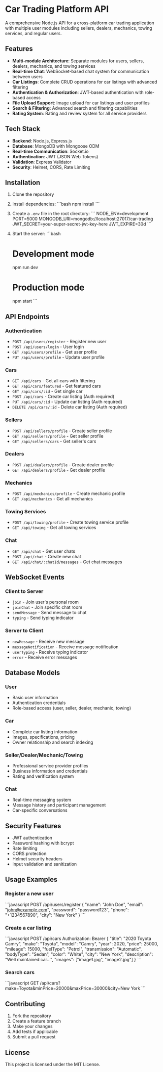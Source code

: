 # Car Trading Platform API

A comprehensive Node.js API for a cross-platform car trading application with multiple user modules including sellers, dealers, mechanics, towing services, and regular users.

## Features

- **Multi-module Architecture**: Separate modules for users, sellers, dealers, mechanics, and towing services
- **Real-time Chat**: WebSocket-based chat system for communication between users
- **Car Listings**: Complete CRUD operations for car listings with advanced filtering
- **Authentication & Authorization**: JWT-based authentication with role-based access
- **File Upload Support**: Image upload for car listings and user profiles
- **Search & Filtering**: Advanced search and filtering capabilities
- **Rating System**: Rating and review system for all service providers

## Tech Stack

- **Backend**: Node.js, Express.js
- **Database**: MongoDB with Mongoose ODM
- **Real-time Communication**: Socket.io
- **Authentication**: JWT (JSON Web Tokens)
- **Validation**: Express Validator
- **Security**: Helmet, CORS, Rate Limiting

## Installation

1. Clone the repository
2. Install dependencies:
   \`\`\`bash
   npm install
   \`\`\`

3. Create a `.env` file in the root directory:
   \`\`\`
   NODE_ENV=development
   PORT=5000
   MONGODB_URI=mongodb://localhost:27017/car-trading
   JWT_SECRET=your-super-secret-jwt-key-here
   JWT_EXPIRE=30d
   \`\`\`

4. Start the server:
   \`\`\`bash
   # Development mode
   npm run dev
   
   # Production mode
   npm start
   \`\`\`

## API Endpoints

### Authentication
- `POST /api/users/register` - Register new user
- `POST /api/users/login` - User login
- `GET /api/users/profile` - Get user profile
- `PUT /api/users/profile` - Update user profile

### Cars
- `GET /api/cars` - Get all cars with filtering
- `GET /api/cars/featured` - Get featured cars
- `GET /api/cars/:id` - Get single car
- `POST /api/cars` - Create car listing (Auth required)
- `PUT /api/cars/:id` - Update car listing (Auth required)
- `DELETE /api/cars/:id` - Delete car listing (Auth required)

### Sellers
- `POST /api/sellers/profile` - Create seller profile
- `GET /api/sellers/profile` - Get seller profile
- `GET /api/sellers/cars` - Get seller's cars

### Dealers
- `POST /api/dealers/profile` - Create dealer profile
- `GET /api/dealers/profile` - Get dealer profile

### Mechanics
- `POST /api/mechanics/profile` - Create mechanic profile
- `GET /api/mechanics` - Get all mechanics

### Towing Services
- `POST /api/towing/profile` - Create towing service profile
- `GET /api/towing` - Get all towing services

### Chat
- `GET /api/chat` - Get user chats
- `POST /api/chat` - Create new chat
- `GET /api/chat/:chatId/messages` - Get chat messages

## WebSocket Events

### Client to Server
- `join` - Join user's personal room
- `joinChat` - Join specific chat room
- `sendMessage` - Send message to chat
- `typing` - Send typing indicator

### Server to Client
- `newMessage` - Receive new message
- `messageNotification` - Receive message notification
- `userTyping` - Receive typing indicator
- `error` - Receive error messages

## Database Models

### User
- Basic user information
- Authentication credentials
- Role-based access (user, seller, dealer, mechanic, towing)

### Car
- Complete car listing information
- Images, specifications, pricing
- Owner relationship and search indexing

### Seller/Dealer/Mechanic/Towing
- Professional service provider profiles
- Business information and credentials
- Rating and verification system

### Chat
- Real-time messaging system
- Message history and participant management
- Car-specific conversations

## Security Features

- JWT authentication
- Password hashing with bcrypt
- Rate limiting
- CORS protection
- Helmet security headers
- Input validation and sanitization

## Usage Examples

### Register a new user
\`\`\`javascript
POST /api/users/register
{
  "name": "John Doe",
  "email": "john@example.com",
  "password": "password123",
  "phone": "+1234567890",
  "city": "New York"
}
\`\`\`

### Create a car listing
\`\`\`javascript
POST /api/cars
Authorization: Bearer <token>
{
  "title": "2020 Toyota Camry",
  "make": "Toyota",
  "model": "Camry",
  "year": 2020,
  "price": 25000,
  "mileage": 15000,
  "fuelType": "Petrol",
  "transmission": "Automatic",
  "bodyType": "Sedan",
  "color": "White",
  "city": "New York",
  "description": "Well maintained car...",
  "images": ["image1.jpg", "image2.jpg"]
}
\`\`\`

### Search cars
\`\`\`javascript
GET /api/cars?make=Toyota&minPrice=20000&maxPrice=30000&city=New York
\`\`\`

## Contributing

1. Fork the repository
2. Create a feature branch
3. Make your changes
4. Add tests if applicable
5. Submit a pull request

## License

This project is licensed under the MIT License.
